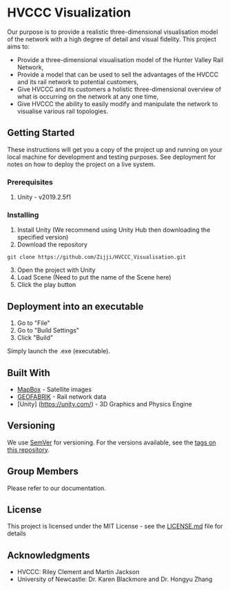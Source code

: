 # HVCCC Visualization

Our purpose is to provide a realistic three-dimensional visualisation model of the network
with a high degree of detail and visual fidelity.
This project aims to:
- Provide a three-dimensional visualisation model of the Hunter Valley Rail Network,
- Provide a model that can be used to sell the advantages of the HVCCC and its rail
network to potential customers,
- Give HVCCC and its customers a holistic three-dimensional overview of what is
occurring on the network at any one time,
- Give HVCCC the ability to easily modify and manipulate the network to visualise
various rail topologies.

## Getting Started

These instructions will get you a copy of the project up and running on your local machine for development and testing purposes. See deployment for notes on how to deploy the project on a live system.

### Prerequisites

1. Unity - v2019.2.5f1 

### Installing

1. Install Unity (We recommend using Unity Hub then downloading the specified version)
2. Download the repository
```
git clone https://github.com/Zijji/HVCCC_Visualisation.git
```
3. Open the project with Unity
4. Load Scene (Need to put the name of the Scene here)
5. Click the play button

## Deployment into an executable

1. Go to "File"
2. Go to "Build Settings"
3. Click "Build"

Simply launch the .exe (executable).

## Built With
* [MapBox](https://www.mapbox.com/) - Satellite images
* [GEOFABRIK](https://www.geofabrik.de/) - Rail network data
* [Unity] (https://unity.com/) - 3D Graphics and Physics Engine

## Versioning

We use [SemVer](https://gist.github.com/stuartsaunders/448036/5ae4e961f02e441e98528927d071f51bf082662f) for versioning. For the versions available, see the [tags on this repository](https://github.com/Zijji/HVCCC_Visualisation/tags).

## Group Members

Please refer to our documentation.

## License

This project is licensed under the MIT License - see the [LICENSE.md](LICENSE.md) file for details

## Acknowledgments
* HVCCC: Riley Clement and Martin Jackson
* University of Newcastle: Dr. Karen Blackmore and Dr. Hongyu Zhang
